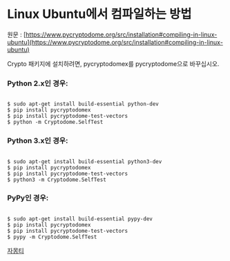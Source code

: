 # Linux Ubuntu에서 컴파일하는 방법  

원문 : [https://www.pycryptodome.org/src/installation#compiling-in-linux-ubuntu](https://www.pycryptodome.org/src/installation#compiling-in-linux-ubuntu)

Crypto 패키지에 설치하려면, pycryptodomex를 pycryptodome으로 바꾸십시오.  

### Python 2.x인 경우:  

<pre><code>
$ sudo apt-get install build-essential python-dev  
$ pip install pycryptodomex  
$ pip install pycryptodome-test-vectors  
$ python -m Cryptodome.SelfTest  
</code></pre>  

### Python 3.x인 경우:  

<pre><code>
$ sudo apt-get install build-essential python3-dev  
$ pip install pycryptodomex  
$ pip install pycryptodome-test-vectors  
$ python3 -m Cryptodome.SelfTest  
</code></pre>  

### PyPy인 경우:  

<pre><code>  
$ sudo apt-get install build-essential pypy-dev  
$ pip install pycryptodomex  
$ pip install pycryptodome-test-vectors  
$ pypy -m Cryptodome.SelfTest  
</code></pre>  

[자몽티](https://github.com/jamongti)  
